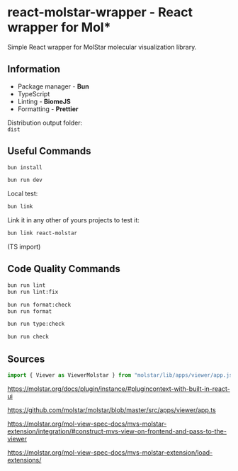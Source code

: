 # react-molstar-wrapper - React wrapper for Mol*

Simple React wrapper for MolStar molecular visualization library.

## Information

- Package manager - **Bun**
- TypeScript
- Linting - **BiomeJS**
- Formatting - **Prettier**

Distribution output folder:\
`dist`

## Useful Commands

```bash
bun install
```

```bash
bun run dev
```

Local test:

```bash
bun link
```

Link it in any other of yours projects to test it:

```bash
bun link react-molstar
```

(TS import)

## Code Quality Commands

```bash
bun run lint
bun run lint:fix

bun run format:check
bun run format

bun run type:check

bun run check
```

## Sources

```typescript
import { Viewer as ViewerMolstar } from "molstar/lib/apps/viewer/app.js";
```

https://molstar.org/docs/plugin/instance/#plugincontext-with-built-in-react-ui

https://github.com/molstar/molstar/blob/master/src/apps/viewer/app.ts

https://molstar.org/mol-view-spec-docs/mvs-molstar-extension/integration/#construct-mvs-view-on-frontend-and-pass-to-the-viewer

https://molstar.org/mol-view-spec-docs/mvs-molstar-extension/load-extensions/
